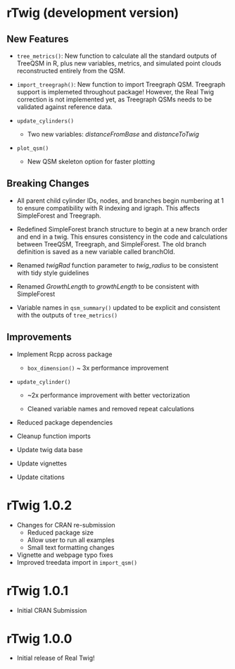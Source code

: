 # rTwig (development version)

## New Features

-   `tree_metrics()`: New function to calculate all the standard outputs of TreeQSM in R, plus new variables, metrics, and simulated point clouds reconstructed entirely from the QSM.

-   `import_treegraph()`: New function to import Treegraph QSM. Treegraph support is implemeted throughout package! However, the Real Twig correction is not implemented yet, as Treegraph QSMs needs to be validated against reference data.

-   `update_cylinders()`

    -   Two new variables: *distanceFromBase* and *distanceToTwig*

-   `plot_qsm()`

    -   New QSM skeleton option for faster plotting

## Breaking Changes

-   All parent child cylinder IDs, nodes, and branches begin numbering at 1 to ensure compatibility with R indexing and igraph. This affects SimpleForest and Treegraph.

-   Redefined SimpleForest branch structure to begin at a new branch order and end in a twig. This ensures consistency in the code and calculations between TreeQSM, Treegraph, and SimpleForest. The old branch definition is saved as a new variable called branchOld.

-   Renamed *twigRad* function parameter to *twig_radius* to be consistent with tidy style guidelines

-   Renamed *GrowthLength* to *growthLength* to be consistent with SimpleForest

-   Variable names in `qsm_summary()` updated to be explicit and consistent with the outputs of `tree_metrics()`

## Improvements

-   Implement Rcpp across package

    -   `box_dimension()` \~ 3x performance improvement

-   `update_cylinder()`

    -   \~2x performance improvement with better vectorization

    -   Cleaned variable names and removed repeat calculations

-   Reduced package dependencies

-   Cleanup function imports

-   Update twig data base

-   Update vignettes

-   Update citations

# rTwig 1.0.2

-   Changes for CRAN re-submission
    -   Reduced package size
    -   Allow user to run all examples
    -   Small text formatting changes
-   Vignette and webpage typo fixes
-   Improved treedata import in `import_qsm()`

# rTwig 1.0.1

-   Initial CRAN Submission

# rTwig 1.0.0

-   Initial release of Real Twig!
